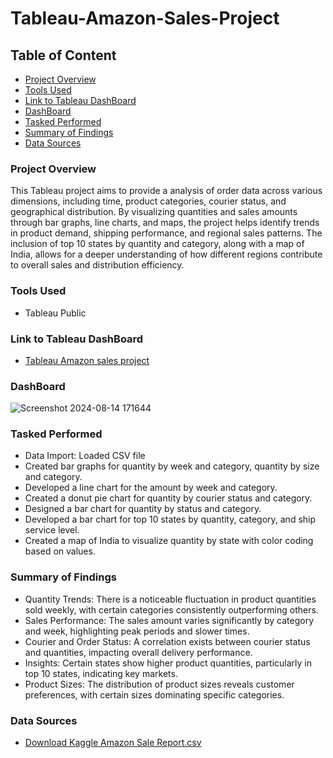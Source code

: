 # Tableau-Amazon-Sales-Project
## Table of Content
- [Project Overview](#project-overview)
- [Tools Used](#tools-used)
- [Link to Tableau DashBoard](#Link-to-tableau-dashBoard)
- [DashBoard](#dashboard)
- [Tasked Performed](#tasked-performed)
- [Summary of Findings](#summary-of-findings)
- [Data Sources](#data-sources)


### Project Overview
This Tableau project aims to provide a analysis of order data across various dimensions, including time, product categories, courier status, and geographical distribution. By visualizing quantities and sales amounts through bar graphs, line charts, and maps, the project helps identify trends in product demand, shipping performance, and regional sales patterns. The inclusion of top 10 states by quantity and category, along with a map of India, allows for a deeper understanding of how different regions contribute to overall sales and distribution efficiency.

### Tools Used
- Tableau Public 

### Link to Tableau DashBoard
- [Tableau Amazon sales project](https://public.tableau.com/app/profile/anuj.prasad7773/vizzes)

### DashBoard
![Screenshot 2024-08-14 171644](https://github.com/user-attachments/assets/2c641ec6-7756-46d6-af3e-2ca2e1403d05)


### Tasked Performed
- Data Import: Loaded CSV file
- Created bar graphs for quantity by week and category, quantity by size and category.
- Developed a line chart for the amount by week and category.
- Created a donut pie chart for quantity by courier status and category.
- Designed a bar chart for quantity by status and category.
- Developed a bar chart for top 10 states by quantity, category, and ship service level.
- Created a map of India to visualize quantity by state with color coding based on values.

### Summary of Findings
- Quantity Trends: There is a noticeable fluctuation in product quantities sold weekly, with certain categories consistently outperforming others.
- Sales Performance: The sales amount varies significantly by category and week, highlighting peak periods and slower times.
- Courier and Order Status: A correlation exists between courier status and quantities, impacting overall delivery performance.
- Insights: Certain states show higher product quantities, particularly in top 10 states, indicating key markets.
- Product Sizes: The distribution of product sizes reveals customer preferences, with certain sizes dominating specific categories.

### Data Sources
- [Download Kaggle Amazon Sale Report.csv](https://www.kaggle.com/datasets/thedevastator/unlock-profits-with-e-commerce-sales-data) 
